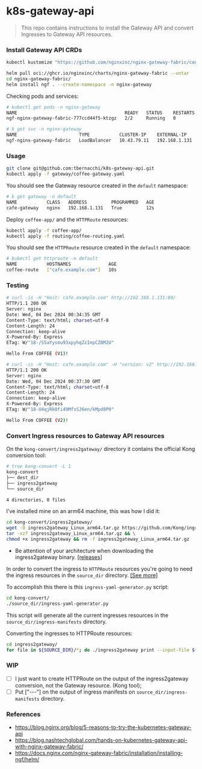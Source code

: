 # k8s-gateway-api

> This repo contains instructions to install the Gateway API and convert Ingresses to Gateway API resources.

### Install Gateway API CRDs 

```bash
kubectl kustomize "https://github.com/nginxinc/nginx-gateway-fabric/config/crd/gateway-api/standard?ref=v1.5.0" | kubectl apply -f -
```

```bash
helm pull oci://ghcr.io/nginxinc/charts/nginx-gateway-fabric --untar
cd nginx-gateway-fabric/
helm install ngf . --create-namespace -n nginx-gateway
```

Checking pods and services:

```bash
# kubectl get pods -n nginx-gateway
NAME                                        READY   STATUS    RESTARTS   AGE
ngf-nginx-gateway-fabric-777ccd44f5-ktzgz   2/2     Running   0          8m2s

# k get svc -n nginx-gateway
NAME                       TYPE           CLUSTER-IP    EXTERNAL-IP     PORT(S)                      AGE
ngf-nginx-gateway-fabric   LoadBalancer   10.43.79.11   192.168.1.131   80:32158/TCP,443:30888/TCP   8m2s
```

### Usage

```bash
git clone git@github.com:tbernacchi/k8s-gateway-api.git
kubectl apply -f gateway/coffee-gateway.yaml
```

You should see the Gateway resource created in the `default` namespace:

```bash
# k get gateway -n default
NAME           CLASS   ADDRESS         PROGRAMMED   AGE
cafe-gateway   nginx   192.168.1.131   True         12s
```

Deploy `coffee-app/` and the `HTTPRoute` resources:

```bash
kubectl apply -f coffee-app/
kubectl apply -f routing/coffee-routing.yaml
```

You should see the `HTTPRoute` resource created in the `default` namespace:

```bash
# kubectl get httproute -n default
NAME           HOSTNAMES              AGE
coffee-route   ["cafe.example.com"]   10s
```

### Testing

```bash
# curl -is -H "Host: cafe.example.com" http://192.168.1.131:80/
HTTP/1.1 200 OK
Server: nginx
Date: Wed, 04 Dec 2024 00:34:35 GMT
Content-Type: text/html; charset=utf-8
Content-Length: 24
Connection: keep-alive
X-Powered-By: Express
ETag: W/"18-/S5aYysmu93xpyhqZzInpCZ0M2U"

Hello From COFFEE (V1)!
```

```bash
# curl -is -H "Host: cafe.example.com" -H "version: v2" http://192.168.1.131:80/
HTTP/1.1 200 OK
Server: nginx
Date: Wed, 04 Dec 2024 00:37:30 GMT
Content-Type: text/html; charset=utf-8
Content-Length: 24
Connection: keep-alive
X-Powered-By: Express
ETag: W/"18-U4qjRk0fi49MfsSJ6en/kMpd8P0"

Hello From COFFEE (V2)!
```

### Convert Ingress resources to Gateway API resources

On the `kong-convert/ingress2gateway/` directory it contains the official Kong conversion tool:

```bash
# tree kong-convert -L 1
kong-convert
├── dest_dir
├── ingress2gateway
└── source_dir

4 directories, 0 files
```

I've installed mine on an arm64 machine, this was how I did it:

```bash
cd kong-convert/ingress2gateway/
wget -O ingress2gateway_Linux_arm64.tar.gz https://github.com/Kong/ingress2gateway/releases/download/v0.1.0/ingress2gateway_Linux_arm64.tar.gz && \
tar -xzf ingress2gateway_Linux_arm64.tar.gz && \
chmod +x ingress2gateway && rm -f ingress2gateway_Linux_arm64.tar.gz
```

* Be attention of your architecture when downloading the ingress2gateway binary. [[releases]](https://github.com/Kong/ingress2gateway/releases/)

In order to convert the ingress to `HTTPRoute` resources you're going to need the ingress resources in the `source_dir` directory. [[See more]](https://docs.konghq.com/kubernetes-ingress-controller/latest/guides/migrate/ingress-to-gateway/)

To accomplish this there is this `ingress-yaml-generator.py` script:

```bash
cd kong-convert/
./source_dir/ingress-yaml-generator.py
```

This script will generate all the current ingresses resources in the `source_dir/ingress-manifests` directory. 

Converting the ingresses to HTTPRoute resources:

```bash
cd ingress2gateway/
for file in ${SOURCE_DIR}/*; do ./ingress2gateway print --input-file ${file} -A --providers=kong --all-resources > ${DEST_DIR}/$(basename -- $file); done
```

### WIP

- [ ] I just want to create HTTPRoute on the output of the ingress2gateway conversion, not the Gateway resource. (Kong tool);
- [ ] Put ["---"] on the output of ingress manifests on `source_dir/ingress-manifests` directory.

### References

- https://blog.nginx.org/blog/5-reasons-to-try-the-kubernetes-gateway-api
- https://blog.nashtechglobal.com/hands-on-kubernetes-gateway-api-with-nginx-gateway-fabric/
- https://docs.nginx.com/nginx-gateway-fabric/installation/installing-ngf/helm/
